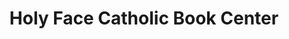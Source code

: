 ---
title: "Holy Face Catholic Book Center"
url: /san-pablo/holy-face-catholic-book-center/
shop: books
---